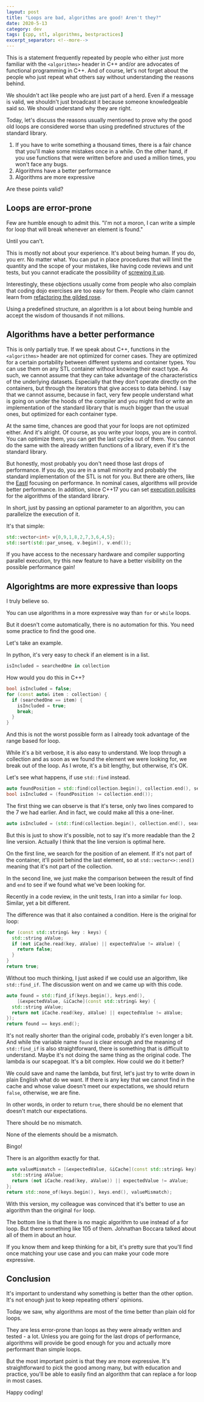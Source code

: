 ```yaml
---
layout: post
title: "Loops are bad, algorithms are good! Aren't they?"
date: 2020-5-13
category: dev
tags: [cpp, stl, algorithms, bestpractices]
excerpt_separator: <!--more-->
---
```

This is a statement frequently repeated by people who either just more familiar with the `<algorithms>` header in C++ and/or are advocates of functional programming in C++. And of course, let's not forget about the people who just repeat what others say without understanding the reasons behind.
<!--more-->

We shouldn't act like people who are just part of a herd. Even if a message is valid, we shouldn't just broadcast it because someone knowledgeable said so. We should understand why they are right.

Today, let's discuss the reasons usually mentioned to prove why the good old loops are considered worse than using predefined structures of the standard library.

1. If you have to write something a thousand times, there is a fair chance that you'll make some mistakes once in a while. On the other hand, if you use functions that were written before and used a million times, you won't face any bugs.
2. Algorithms have a better performance
3. Algorithms are more expressive

Are these points valid?

## Loops are error-prone

Few are humble enough to admit this. "I'm not a moron, I can write a simple for loop that will break whenever an element is found."

Until you can't. 

This is mostly not about your experience. It's about being human. If you do, you err. No matter what. You can put in place procedures that will limit the quantity and the scope of your mistakes, like having code reviews and unit tests, but you cannot eradicate the possibility of [screwing it up](http://sandordargo.com/blog/2020/02/26/what-to-do-when-screwed-up). 

Interestingly, these objections usually come from people who also complain that coding dojo exercises are too easy for them. People who claim cannot learn from [refactoring the gilded rose](http://sandordargo.com/blog/2018/08/08/gilded-rose-revisited).

Using a predefined structure, an algorithm is a lot about being humble and accept the wisdom of thousands if not millions.

## Algorithms have a better performance

This is only partially true. If we speak about C++, functions in the `<algorithms>` header are not optimized for corner cases. They are optimized for a certain portability between different systems and container types. You can use them on any STL container without knowing their exact type. As such, we cannot assume that they can take advantage of the characteristics of the underlying datasets. Especially that they don't operate directly on the containers, but through the iterators that give access to data behind. I say that we cannot assume, because in fact, very few people understand what is going on under the hoods of the compiler and you might find or write an implementation of the standard library that is much bigger than the usual ones, but optimized for each container type.

At the same time, chances are good that your for loops are not optimized either. And it's alright. Of course, as you write your loops, you are in control. You can optimize them, you can get the last cycles out of them. You cannot do the same with the already written functions of a library, even if it's the standard library. 

But honestly, most probably you don't need those last drops of performance. If you do, you are in a small minority and probably the standard implementation of the STL is not for you. But there are others, like the [Eastl](https://github.com/electronicarts/EASTL) focusing on performance.
In nominal cases, algorithms will provide better performance. In addition, since C++17 you can set [execution policies](https://en.cppreference.com/w/cpp/algorithm/execution_policy_tag_t) for the algorithms of the standard library.

In short, just by passing an optional parameter to an algorithm, you can parallelize the execution of it.

It's that simple:

```cpp
std::vector<int> v{0,9,1,8,2,7,3,6,4,5};
std::sort(std::par_unseq, v.begin(), v.end());
```

If you have access to the necessary hardware and compiler supporting parallel execution, try this new feature to have a better visibility on the possible performance gain!

## Algorightms are more expressive than loops

I truly believe so.

You can use algorithms in a more expressive way than `for` or `while` loops.

But it doesn't come automatically, there is no automation for this. You need some practice to find the good one.

Let's take an example.

In python, it's very easy to check if an element is in a list.

```python
isIncluded = searchedOne in collection
```

How would you do this in C++?

```cpp
bool isIncluded = false;
for (const auto& item : collection) {
  if (searchedOne == item) {
    isIncluded = true;
    break;
  }
}
```
And this is not the worst possible form as I already took advantage of the range based for loop.

While it's a bit verbose, it is also easy to understand. We loop through a collection and as soon as we found the element we were looking for, we break out of the loop. As I wrote, it's a bit lengthy, but otherwise, it's OK.

Let's see what happens, if use `std::find` instead.

```cpp
auto foundPosition = std::find(collection.begin(), collection.end(), searchedOne);
bool isIncluded = (foundPosition != collection.end());
```

The first thing we can observe is that it's terse, only two lines compared to the 7 we had earlier. And in fact, we could make all this a one-liner.

```cpp
auto isIncluded = (std::find(collection.begin(), collection.end(), searchedOne) != collection.end());
```

But this is just to show it's possible, not to say it's more readable than the 2 line version. Actually I think that the line version is optimal here.

On the first line, we search for the position of an element. If it's not part of the container, it'll point behind the last element, so at `std::vector<>::end()` meaning that it's not part of the collection.

In the second line, we just make the comparison between the result of find and `end` to see if we found what we've been looking for.

Recently in a code review, in the unit tests, I ran into a similar `for` loop. Similar, yet a bit different.

The difference was that it also contained a condition. Here is the original for loop:

```cpp
for (const std::string& key : keys) {
  std::string aValue;
  if (not iCache.read(key, aValue) || expectedValue != aValue) {
    return false;
  }
}
return true;
```

Without too much thinking, I just asked if we could use an algorithm, like `std::find_if`. The discussion went on and we came up with this code.

```cpp
auto found = std::find_if(keys.begin(), keys.end(),
    [&expectedValue, &iCache](const std::string& key) {
  std::string aValue;
  return not iCache.read(key, aValue) || expectedValue != aValue;
});
return found == keys.end();
```

It's not really shorter than the original code, probably it's even longer a bit. And while the variable name `found` is clear enough and the meaning of `std::find_if` is also straightforward, there is something that is difficult to understand. Maybe it's not doing the same thing as the original code. The lambda is our scapegoat. It's a bit complex. How could we do it better?

We could save and name the lambda, but first, let's just try to write down in plain English what do we want. If there is any key that we cannot find in the cache and whose value doesn't meet our expectations, we should return `false`, otherwise, we are fine.

In other words, in order to return `true`, there should be no element that doesn't match our expectations.

There should be no mismatch.

None of the elements should be a mismatch.

Bingo!

There is an algorithm exactly for that.

```cpp
auto valueMismatch = [&expectedValue, &iCache](const std::string& key) {
  std::string aValue;
  return (not iCache.read(key, aValue)) || expectedValue != aValue;
};
return std::none_of(keys.begin(), keys.end(), valueMismatch);
```

With this version, my colleague was convinced that it's better to use an algorithm than the original `for` loop.

The bottom line is that there is no magic algorithm to use instead of a for loop. But there something like 105 of them. Johnathan Boccara talked about all of them in about an hour.

If you know them and keep thinking for a bit, it's pretty sure that you'll find once matching your use case and you can make your code more expressive.

## Conclusion

It's important to understand why something is better than the other option. It's not enough just to keep repeating others' opinions.

Today we saw, why algorithms are most of the time better than plain old for loops.

They are less error-prone than loops as they were already written and tested - a lot. Unless you are going for the last drops of performance, algorithms will provide be good enough for you and actually more performant than simple loops.

But the most important point is that they are more expressive. It's straightforward to pick the good among many, but with education and practice, you'll be able to easily find an algorithm that can replace a for loop in most cases.

Happy coding!